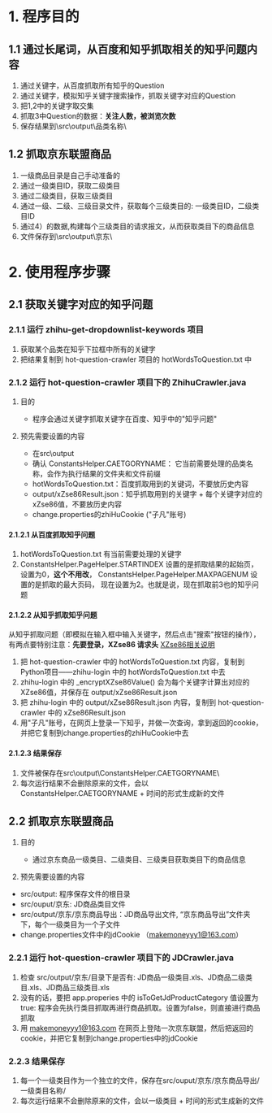 # 1. 程序目的
## 1.1 通过长尾词，从百度和知乎抓取相关的知乎问题内容
1. 通过关键字，从百度抓取所有知乎的Question
2. 通过关键字，模拟知乎关键字搜索操作，抓取关键字对应的Question
3. 把1,2中的关键字取交集
4. 抓取3中Question的数据：**关注人数，被浏览次数**
5. 保存结果到\src\output\品类名称\

## 1.2 抓取京东联盟商品
1. 一级商品目录是自己手动准备的
2. 通过一级类目ID，获取二级类目
3. 通过二级类目，获取三级类目
4. 通过一级、二级、三级目录文件，获取每个三级类目的: 一级类目ID，二级类目ID
5. 通过4）的数据,构建每个三级类目的请求报文，从而获取类目下的商品信息
6. 文件保存到\src\output\京东\


# 2. 使用程序步骤
## 2.1 获取关键字对应的知乎问题


### 2.1.1 运行 zhihu-get-dropdownlist-keywords 项目

1. 获取某个品类在知乎下拉框中所有的关键字
2. 把结果复制到 hot-question-crawler 项目的 hotWordsToQuestion.txt 中


### 2.1.2 运行 hot-question-crawler 项目下的 ZhihuCrawler.java
1. 目的
   * 程序会通过关键字抓取关键字在百度、知乎中的"知乎问题"
   
2. 预先需要设置的内容
   * 在src\output
   * 确认 ConstantsHelper.CAETGORYNAME： 它当前需要处理的品类名称，会作为执行结果的文件夹和文件前缀
   * hotWordsToQuestion.txt：百度抓取用到的关键词，不要放历史内容
   * output/xZse86Result.json：知乎抓取用到的关键字 + 每个关键字对应的xZse86值，不要放历史内容
   * change.properties的zhiHuCookie ("子凡"账号)
   

#### 2.1.2.1 从百度抓取知乎问题
1. hotWordsToQuestion.txt 有当前需要处理的关键字
2. ConstantsHelper.PageHelper.STARTINDEX 设置的是抓取结果的起始页，设置为0，**这个不用改**， ConstantsHelper.PageHelper.MAXPAGENUM 设置的是抓取的最大页码，
现在设置为2。也就是说，现在抓取前3也的知乎问题

#### 2.1.2.2 从知乎抓取知乎问题
从知乎抓取问题（即模拟在输入框中输入关键字，然后点击"搜索"按钮的操作），有两点要特别注意：**先要登录，XZse86 请求头**
[XZse86相关说明](https://github.com/monalisali/zhihu-login/blob/master/%E9%87%8D%E8%A6%81%E4%BA%8B%E9%A1%B9.md)

1. 把 hot-question-crawler 中的 hotWordsToQuestion.txt 内容，复制到Python项目——zhihu-login 中的 hotWordsToQuestion.txt 中去
2. zhihu-login 中的 _encryptXZse86Value() 会为每个关键字计算出对应的XZse86值，并保存在 output/xZse86Result.json
3. 把 zhihu-login 中的 output/xZse86Result.json 内容，复制到 hot-question-crawler 中的 xZse86Result.json 
4. 用"子凡"账号，在网页上登录一下知乎，并做一次查询，拿到返回的cookie，并把它复制到change.properties的zhiHuCookie中去

#### 2.1.2.3 结果保存
1. 文件被保存在src\output\ConstantsHelper.CAETGORYNAME\
2. 每次运行结果不会删除原来的文件，会以ConstantsHelper.CAETGORYNAME + 时间的形式生成新的文件


## 2.2 抓取京东联盟商品
1. 目的
   * 通过京东商品一级类目、二级类目、三级类目获取类目下的商品信息
   
2. 预先需要设置的内容
  * src/output: 程序保存文件的根目录
  * src/ouput/京东: JD商品类目文件
  * src/output/京东/京东商品导出：JD商品导出文件, “京东商品导出”文件夹下，每个一级类目为一个子文件
  * change.properties文件中的jdCookie （makemoneyyy1@163.com）
 
### 2.2.1 运行 hot-question-crawler 项目下的 JDCrawler.java

1. 检查 src/output/京东/目录下是否有: JD商品一级类目.xls、JD商品二级类目.xls、JD商品三级类目.xls
2. 没有的话，要把 app.properies 中的 isToGetJdProductCategory 值设置为 true: 程序会先执行类目抓取再进行商品抓取。设置为false，则直接进行商品抓取
3. 用 makemoneyyy1@163.com 在网页上登陆一次京东联盟，然后把返回的cookie，并把它复制到change.properties中的jdCookie

### 2.2.3 结果保存
1. 每一个一级类目作为一个独立的文件，保存在src/ouput/京东/京东商品导出/一级类目名称/
2. 每次运行结果不会删除原来的文件，会以一级类目 + 时间的形式生成新的文件



